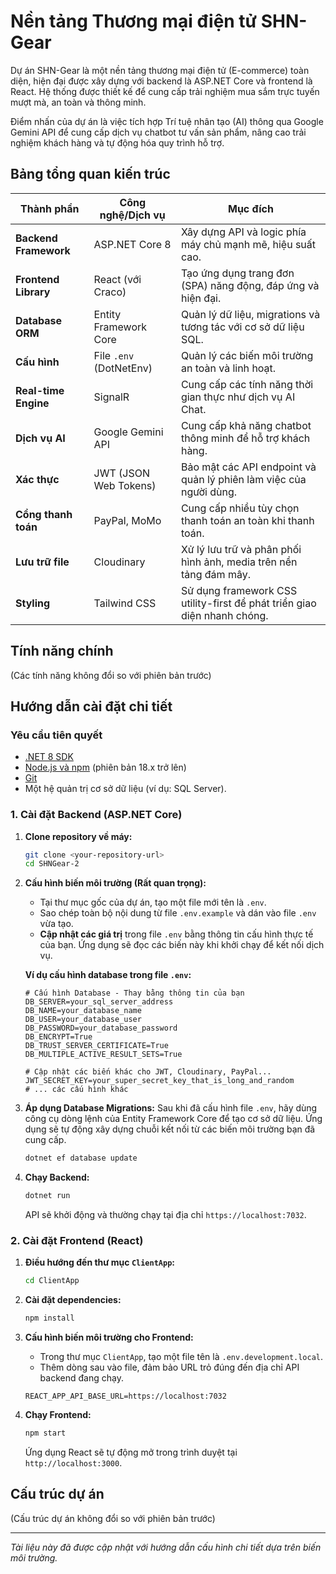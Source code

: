 # Nền tảng Thương mại điện tử SHN-Gear

Dự án SHN-Gear là một nền tảng thương mại điện tử (E-commerce) toàn diện, hiện đại được xây dựng với backend là ASP.NET Core và frontend là React. Hệ thống được thiết kế để cung cấp trải nghiệm mua sắm trực tuyến mượt mà, an toàn và thông minh.

Điểm nhấn của dự án là việc tích hợp Trí tuệ nhân tạo (AI) thông qua Google Gemini API để cung cấp dịch vụ chatbot tư vấn sản phẩm, nâng cao trải nghiệm khách hàng và tự động hóa quy trình hỗ trợ.

## Bảng tổng quan kiến trúc

| Thành phần            | Công nghệ/Dịch vụ                                | Mục đích                                                              |
| --------------------- | ------------------------------------------------ | --------------------------------------------------------------------- |
| **Backend Framework** | ASP.NET Core 8                                   | Xây dựng API và logic phía máy chủ mạnh mẽ, hiệu suất cao.             |
| **Frontend Library**  | React (với Craco)                                | Tạo ứng dụng trang đơn (SPA) năng động, đáp ứng và hiện đại.          |
| **Database ORM**      | Entity Framework Core                            | Quản lý dữ liệu, migrations và tương tác với cơ sở dữ liệu SQL.        |
| **Cấu hình**          | File `.env` (DotNetEnv)                          | Quản lý các biến môi trường an toàn và linh hoạt.                      |
| **Real-time Engine**  | SignalR                                          | Cung cấp các tính năng thời gian thực như dịch vụ AI Chat.             |
| **Dịch vụ AI**        | Google Gemini API                                | Cung cấp khả năng chatbot thông minh để hỗ trợ khách hàng.             |
| **Xác thực**          | JWT (JSON Web Tokens)                            | Bảo mật các API endpoint và quản lý phiên làm việc của người dùng.      |
| **Cổng thanh toán**   | PayPal, MoMo                                     | Cung cấp nhiều tùy chọn thanh toán an toàn khi thanh toán.             |
| **Lưu trữ file**      | Cloudinary                                       | Xử lý lưu trữ và phân phối hình ảnh, media trên nền tảng đám mây.      |
| **Styling**           | Tailwind CSS                                     | Sử dụng framework CSS utility-first để phát triển giao diện nhanh chóng.|

## Tính năng chính

(Các tính năng không đổi so với phiên bản trước)

## Hướng dẫn cài đặt chi tiết

### Yêu cầu tiên quyết
- [.NET 8 SDK](https://dotnet.microsoft.com/download/dotnet/8.0)
- [Node.js và npm](https://nodejs.org/en/) (phiên bản 18.x trở lên)
- [Git](https://git-scm.com/)
- Một hệ quản trị cơ sở dữ liệu (ví dụ: SQL Server).

### 1. Cài đặt Backend (ASP.NET Core)

1.  **Clone repository về máy:**
    ```bash
    git clone <your-repository-url>
    cd SHNGear-2
    ```

2.  **Cấu hình biến môi trường (Rất quan trọng):**
    - Tại thư mục gốc của dự án, tạo một file mới tên là `.env`.
    - Sao chép toàn bộ nội dung từ file `.env.example` và dán vào file `.env` vừa tạo.
    - **Cập nhật các giá trị** trong file `.env` bằng thông tin cấu hình thực tế của bạn. Ứng dụng sẽ đọc các biến này khi khởi chạy để kết nối dịch vụ.

    **Ví dụ cấu hình database trong file `.env`:**
    ```dotenv
    # Cấu hình Database - Thay bằng thông tin của bạn
    DB_SERVER=your_sql_server_address
    DB_NAME=your_database_name
    DB_USER=your_database_user
    DB_PASSWORD=your_database_password
    DB_ENCRYPT=True
    DB_TRUST_SERVER_CERTIFICATE=True
    DB_MULTIPLE_ACTIVE_RESULT_SETS=True

    # Cập nhật các biến khác cho JWT, Cloudinary, PayPal...
    JWT_SECRET_KEY=your_super_secret_key_that_is_long_and_random
    # ... các cấu hình khác
    ```

3.  **Áp dụng Database Migrations:**
    Sau khi đã cấu hình file `.env`, hãy dùng công cụ dòng lệnh của Entity Framework Core để tạo cơ sở dữ liệu. Ứng dụng sẽ tự động xây dựng chuỗi kết nối từ các biến môi trường bạn đã cung cấp.
    ```bash
    dotnet ef database update
    ```

4.  **Chạy Backend:**
    ```bash
    dotnet run
    ```
    API sẽ khởi động và thường chạy tại địa chỉ `https://localhost:7032`.

### 2. Cài đặt Frontend (React)

1.  **Điều hướng đến thư mục `ClientApp`:**
    ```bash
    cd ClientApp
    ```

2.  **Cài đặt dependencies:**
    ```bash
    npm install
    ```

3.  **Cấu hình biến môi trường cho Frontend:**
    - Trong thư mục `ClientApp`, tạo một file tên là `.env.development.local`.
    - Thêm dòng sau vào file, đảm bảo URL trỏ đúng đến địa chỉ API backend đang chạy.
    ```
    REACT_APP_API_BASE_URL=https://localhost:7032
    ```

4.  **Chạy Frontend:**
    ```bash
    npm start
    ```
    Ứng dụng React sẽ tự động mở trong trình duyệt tại `http://localhost:3000`.

## Cấu trúc dự án

(Cấu trúc dự án không đổi so với phiên bản trước)

---
*Tài liệu này đã được cập nhật với hướng dẫn cấu hình chi tiết dựa trên biến môi trường.*
